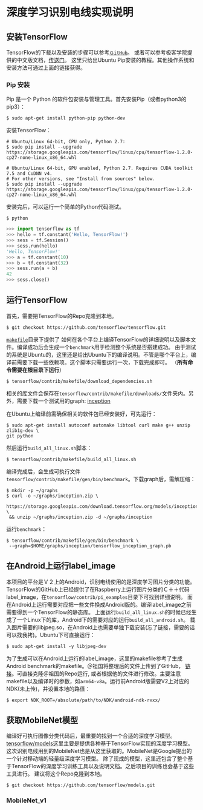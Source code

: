 # 深度学习识别电线实现说明

## 安装TensorFlow
TensorFlow的下载以及安装的步骤可以参考[`ＧitHub`](https://github.com/tensorflow/tensorflow)。
或者可以参考极客学院提供的中文版文档，[传送门](http://wiki.jikexueyuan.com/project/tensorflow-zh/get_started/os_setup.html)。
这里只给出Ubuntu Pip安装的教程。其他操作系统和安装方法可通过上面的链接获得。

### Pip 安装
Pip 是一个 Python 的软件包安装与管理工具。首先安装Pip（或者python3的pip3）：
```shell
$ sudo apt-get install python-pip python-dev
```
安装TensorFlow：
```shell
# Ubuntu/Linux 64-bit, CPU only, Python 2.7:
$ sudo pip install --upgrade https://storage.googleapis.com/tensorflow/linux/cpu/tensorflow-1.2.0-cp27-none-linux_x86_64.whl

# Ubuntu/Linux 64-bit, GPU enabled, Python 2.7. Requires CUDA toolkit 7.5 and CuDNN v4.
# For other versions, see "Install from sources" below.
$ sudo pip install --upgrade https://storage.googleapis.com/tensorflow/linux/gpu/tensorflow-1.2.0-cp27-none-linux_x86_64.whl
```

安装完后，可以运行一个简单的Python代码测试。
```shell
$ python
```
```python
>>> import tensorflow as tf
>>> hello = tf.constant('Hello, TensorFlow!')
>>> sess = tf.Session()
>>> sess.run(hello)
'Hello, TensorFlow!'
>>> a = tf.constant(10)
>>> b = tf.constant(32)
>>> sess.run(a + b)
42
>>> sess.close()
```

## 运行TensorFlow
首先，需要把TensorFlow的Repo克隆到本地。
```shell
$ git checkout https://github.com/tensorflow/tensorflow.git
```
[`makefile`](https://github.com/tensorflow/tensorflow/tree/master/tensorflow/contrib/makefile)目录下提供了
如何在各个平台上编译TensorFlow的详细说明以及脚本文件。编译成功后会生成一个`benchmark`用于检测整个系统是否搭建成功。
由于测试的系统是Ubuntu的，这里还是给出Ubuntu下的编译说明。不管是哪个平台上，编译前需要下载一些依赖项。这个脚本只需要运行一次，下载完成即可。
（**所有命令需要在根目录下运行**）
```shell
$ tensorflow/contrib/makefile/download_dependencies.sh
```
相关的库文件会保存在`tensorflow/contrib/makefile/downloads/`文件夹内。另外，需要下载一个测试用的graph: 
[inception](https://storage.googleapis.com/download.tensorflow.org/models/inception5h.zip)

在Ubuntu上编译前需确保相关的软件包已经安装好，可先运行：
```shell
$ sudo apt-get install autoconf automake libtool curl make g++ unzip zlib1g-dev \
git python
```
然后运行`build_all_linux.sh`脚本：
```shell
$ tensorflow/contrib/makefile/build_all_linux.sh
```
编译完成后，会生成可执行文件`tensorflow/contrib/makefile/gen/bin/benchmark`。下载graph后，需解压缩：
```shell
$ mkdir -p ~/graphs
$ curl -o ~/graphs/inception.zip \
 https://storage.googleapis.com/download.tensorflow.org/models/inception5h.zip \
 && unzip ~/graphs/inception.zip -d ~/graphs/inception
```
运行`benchmark`：
```shell
$ tensorflow/contrib/makefile/gen/bin/benchmark \
 --graph=$HOME/graphs/inception/tensorflow_inception_graph.pb
```

## 在Android上运行label_image
本项目的平台是Ｖ２上的Android，识别电线使用的是深度学习图片分类的功能。
TensorFlow的GitHub上已经提供了在Raspberry上运行图片分类的Ｃ＋＋代码label_image，在`tensorflow/contrib/pi_examples`目录下可找到详细说明。
而在Android上运行需要对应把一些文件换成Android版的。编译label_image之前需要得到一个TensorFlow的静态库。
上面运行`build_all_linux.sh`的时候已经生成了一个Linux下的库，Android下的需要对应的运行`build_all_android.sh`。
载入图片需要的libjpeg.so，在Android上也需要单独下载安装(忘了链接，需要的话可以找我拷)。Ubuntu下可直接运行：
```shell
$ sudo apt-get install -y libjpeg-dev
```
为了生成可以在Android上运行的label_image，这里的makefile参考了生成Android benchmark的makefile。＠祖国将整理后的文件上传到了GitHub，
[链接](https://github.com/yuzuguo/tensorflow/tree/master/tensorflow/contrib/pi_examples/input_image)。可直接克隆＠祖国的Repo运行,
或者根据他的文件进行修改。主要注意makefile以及编译时的参数，如`arm64-v8a`。运行前Android版需要V2上对应的NDK(未上传)，并设置本地的路径：
```shell
$ export NDK_ROOT=/absolute/path/to/NDK/android-ndk-rxxx/
```


## 获取MobileNet模型
编译好可执行图像分类代码后，最重要的找到一个合适的深度学习模型。
[tensorflow/models](https://github.com/tensorflow/models)这里主要是提供各种基于TensorFlow实现的深度学习模型。
这次识别电线用到的MobileNet也是从这里获取的。MobileNet是Google提出的一个针对移动端的轻量级深度学习模型。
除了现成的模型，这里还包含了整个基于TensorFlow的深度学习训练工具以及说明文档。之后项目的训练也会基于这些工具进行。
建议将这个Repo克隆到本地。

```shell
$ git checkout https://github.com/tensorflow/models.git
```

### MobileNet_v1
